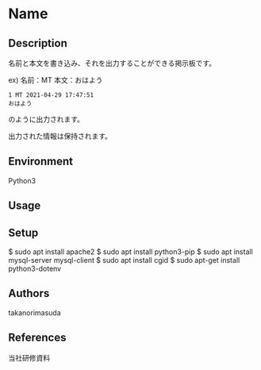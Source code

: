 # Name


## Description
名前と本文を書き込み、それを出力することができる掲示板です。

ex) 名前：MT
    本文：おはよう
    
    1 MT 2021-04-29 17:47:51
    おはよう
    
のように出力されます。
 
出力された情報は保持されます。 

## Environment
Python3

## Usage


## Setup
$ sudo apt install apache2
$ sudo apt install python3-pip
$ sudo apt install mysql-server mysql-client
$ sudo apt install cgid
$ sudo apt-get install python3-dotenv

## Authors
takanorimasuda

## References
当社研修資料

